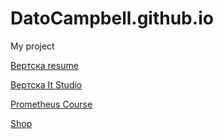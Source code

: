 # DatoCampbell.github.io
My project



[Вертска resume](https://datocampbell.github.io/resume/ "resume")

[Вертска It Studio](https://datocampbell.github.io/ITstudio/index.html "ITstudio")

[Prometheus Course](https://datocampbell.github.io/prometheuscourse/main.html "Prometheus Course")

[Shop](https://datocampbell.github.io/shop/ "Internet")



